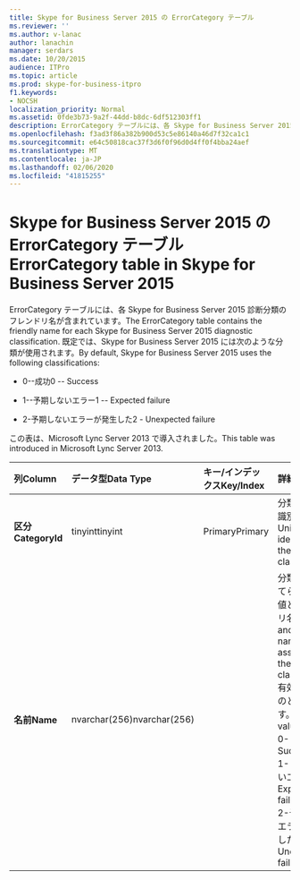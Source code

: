 ```yaml
---
title: Skype for Business Server 2015 の ErrorCategory テーブル
ms.reviewer: ''
ms.author: v-lanac
author: lanachin
manager: serdars
ms.date: 10/20/2015
audience: ITPro
ms.topic: article
ms.prod: skype-for-business-itpro
f1.keywords:
- NOCSH
localization_priority: Normal
ms.assetid: 0fde3b73-9a2f-44dd-b8dc-6df512303ff1
description: ErrorCategory テーブルには、各 Skype for Business Server 2015 診断分類のフレンドリ名が含まれています。 既定では、Skype for Business Server 2015 には次のような分類が使用されます。
ms.openlocfilehash: f3ad3f86a382b900d53c5e86140a46d7f32ca1c1
ms.sourcegitcommit: e64c50818cac37f3d6f0f96d0d4ff0f4bba24aef
ms.translationtype: MT
ms.contentlocale: ja-JP
ms.lasthandoff: 02/06/2020
ms.locfileid: "41815255"
---
```

# <a name="errorcategory-table-in-skype-for-business-server-2015"></a><span data-ttu-id="bd670-104">Skype for Business Server 2015 の ErrorCategory テーブル</span><span class="sxs-lookup"><span data-stu-id="bd670-104">ErrorCategory table in Skype for Business Server 2015</span></span>
 
<span data-ttu-id="bd670-105">ErrorCategory テーブルには、各 Skype for Business Server 2015 診断分類のフレンドリ名が含まれています。</span><span class="sxs-lookup"><span data-stu-id="bd670-105">The ErrorCategory table contains the friendly name for each Skype for Business Server 2015 diagnostic classification.</span></span> <span data-ttu-id="bd670-106">既定では、Skype for Business Server 2015 には次のような分類が使用されます。</span><span class="sxs-lookup"><span data-stu-id="bd670-106">By default, Skype for Business Server 2015 uses the following classifications:</span></span>
  
- <span data-ttu-id="bd670-107">0--成功</span><span class="sxs-lookup"><span data-stu-id="bd670-107">0 -- Success</span></span>
    
- <span data-ttu-id="bd670-108">1--予期しないエラー</span><span class="sxs-lookup"><span data-stu-id="bd670-108">1 -- Expected failure</span></span>
    
- <span data-ttu-id="bd670-109">2-予期しないエラーが発生した</span><span class="sxs-lookup"><span data-stu-id="bd670-109">2 - Unexpected failure</span></span>
    
<span data-ttu-id="bd670-110">この表は、Microsoft Lync Server 2013 で導入されました。</span><span class="sxs-lookup"><span data-stu-id="bd670-110">This table was introduced in Microsoft Lync Server 2013.</span></span>
  
|<span data-ttu-id="bd670-111">**列**</span><span class="sxs-lookup"><span data-stu-id="bd670-111">**Column**</span></span>|<span data-ttu-id="bd670-112">**データ型**</span><span class="sxs-lookup"><span data-stu-id="bd670-112">**Data Type**</span></span>|<span data-ttu-id="bd670-113">**キー/インデックス**</span><span class="sxs-lookup"><span data-stu-id="bd670-113">**Key/Index**</span></span>|<span data-ttu-id="bd670-114">**詳細**</span><span class="sxs-lookup"><span data-stu-id="bd670-114">**Details**</span></span>|
|:-----|:-----|:-----|:-----|
|<span data-ttu-id="bd670-115">**区分**</span><span class="sxs-lookup"><span data-stu-id="bd670-115">**CategoryId**</span></span> <br/> |<span data-ttu-id="bd670-116">tinyint</span><span class="sxs-lookup"><span data-stu-id="bd670-116">tinyint</span></span>  <br/> |<span data-ttu-id="bd670-117">Primary</span><span class="sxs-lookup"><span data-stu-id="bd670-117">Primary</span></span>  <br/> |<span data-ttu-id="bd670-118">分類の一意の識別子。</span><span class="sxs-lookup"><span data-stu-id="bd670-118">Unique identifier for the classification.</span></span>  <br/> |
|<span data-ttu-id="bd670-119">**名前**</span><span class="sxs-lookup"><span data-stu-id="bd670-119">**Name**</span></span> <br/> |<span data-ttu-id="bd670-120">nvarchar(256)</span><span class="sxs-lookup"><span data-stu-id="bd670-120">nvarchar(256)</span></span>  <br/> || <span data-ttu-id="bd670-121">分類に割り当てられている値とフレンドリ名。</span><span class="sxs-lookup"><span data-stu-id="bd670-121">Value and friendly name assigned to the classification.</span></span> <span data-ttu-id="bd670-122">有効な値は次のとおりです。</span><span class="sxs-lookup"><span data-stu-id="bd670-122">Allowed values are:</span></span> <br/>  <span data-ttu-id="bd670-123">0--成功</span><span class="sxs-lookup"><span data-stu-id="bd670-123">0 -- Success</span></span> <br/>  <span data-ttu-id="bd670-124">1--予期しないエラー</span><span class="sxs-lookup"><span data-stu-id="bd670-124">1 -- Expected failure</span></span> <br/>  <span data-ttu-id="bd670-125">2-予期しないエラーが発生した</span><span class="sxs-lookup"><span data-stu-id="bd670-125">2 - Unexpected failure</span></span> <br/> |
   


